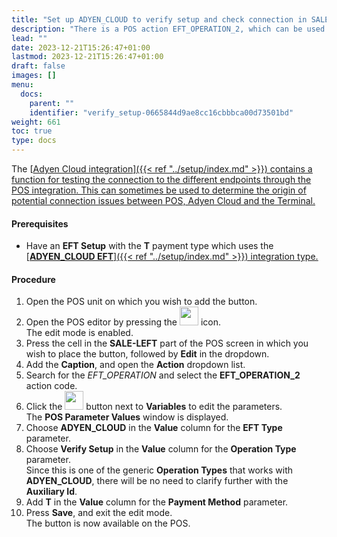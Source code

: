 ```yaml
---
title: "Set up ADYEN_CLOUD to verify setup and check connection in SALE-LEFT"
description: "There is a POS action EFT_OPERATION_2, which can be used to perform different functions on different terminals. These actions include reconciling the terminal, downloading/checking for updates, and checking connection or voiding the previous transactions."
lead: ""
date: 2023-12-21T15:26:47+01:00
lastmod: 2023-12-21T15:26:47+01:00
draft: false
images: []
menu:
  docs:
    parent: ""
    identifier: "verify_setup-0665844d9ae8cc16cbbbca00d73501bd"
weight: 661
toc: true
type: docs
---
```


The [<ins>Adyen Cloud integration<ins>]({{< ref "../setup/index.md" >}}) contains a function for testing the connection to the different endpoints through the POS integration. This can sometimes be used to determine the origin of potential connection issues between POS, Adyen Cloud and the Terminal.

#### Prerequisites

- Have an **EFT Setup** with the **T** payment type which uses the [<ins>**ADYEN_CLOUD EFT**<ins>]({{< ref "../setup/index.md" >}}) integration type. 

#### Procedure

1. Open the POS unit on which you wish to add the button.
2. Open the POS editor by pressing the <image src="Images/cog.PNG" width="30" height="30"> icon.    
   The edit mode is enabled.
3. Press the cell in the **SALE-LEFT** part of the POS screen in which you wish to place the button, followed by **Edit** in the dropdown.
4. Add the **Caption**, and open the **Action** dropdown list.
5. Search for the *EFT_OPERATION* and select the **EFT_OPERATION_2** action code.       
6. Click the <image src="Images/edit_icon.PNG" width="30" height="30"> button next to **Variables** to edit the parameters.     
   The **POS Parameter Values** window is displayed.
7. Choose **ADYEN_CLOUD** in the **Value** column for the **EFT Type** parameter.
8. Choose **Verify Setup** in the **Value** column for the **Operation Type** parameter.      
   Since this is one of the generic **Operation Types** that works with **ADYEN_CLOUD**, there will be no need to clarify further with the **Auxiliary Id**. 
9.  Add **T** in the **Value** column for the **Payment Method** parameter.     
10. Press **Save**, and exit the edit mode.     
    The button is now available on the POS.